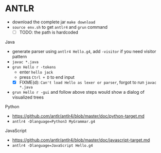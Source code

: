 # ANTLR

- download the complete jar `make download`
- `source env.sh` to get `antlr4` and `grun` command
  - [ ] TODO: the path is hardcoded

Java

- generate parser using `antlr4 Hello.g4`, add `-visitor` if you need visitor pattern
- `javac *.java`
- `grun Hello r -tokens`
  - enter `hello jack`
  - press `Ctrl + D` to end input
  - [x] FIXME(d): `Can't load Hello as lexer or parser`, forgot to run `javac *.java`
- `grun Hello r -gui` and follow above steps would show a dialog of visualized trees

Python

- https://github.com/antlr/antlr4/blob/master/doc/python-target.md
- `antlr4 -Dlanguage=Python3 MyGrammar.g4`


JavaScript

- https://github.com/antlr/antlr4/blob/master/doc/javascript-target.md
- `antlr4 -Dlanguage=JavaScript Hello.g4`
